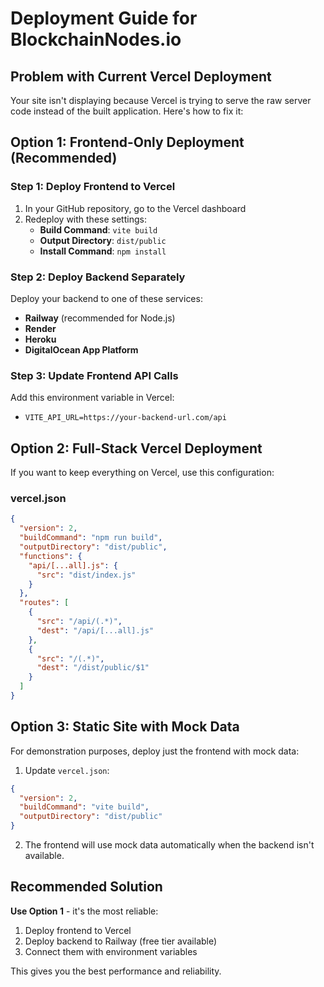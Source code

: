 # Deployment Guide for BlockchainNodes.io

## Problem with Current Vercel Deployment

Your site isn't displaying because Vercel is trying to serve the raw server code instead of the built application. Here's how to fix it:

## Option 1: Frontend-Only Deployment (Recommended)

### Step 1: Deploy Frontend to Vercel
1. In your GitHub repository, go to the Vercel dashboard
2. Redeploy with these settings:
   - **Build Command**: `vite build`
   - **Output Directory**: `dist/public`
   - **Install Command**: `npm install`

### Step 2: Deploy Backend Separately
Deploy your backend to one of these services:
- **Railway** (recommended for Node.js)
- **Render**
- **Heroku**
- **DigitalOcean App Platform**

### Step 3: Update Frontend API Calls
Add this environment variable in Vercel:
- `VITE_API_URL=https://your-backend-url.com/api`

## Option 2: Full-Stack Vercel Deployment

If you want to keep everything on Vercel, use this configuration:

### vercel.json
```json
{
  "version": 2,
  "buildCommand": "npm run build",
  "outputDirectory": "dist/public",
  "functions": {
    "api/[...all].js": {
      "src": "dist/index.js"
    }
  },
  "routes": [
    {
      "src": "/api/(.*)",
      "dest": "/api/[...all].js"
    },
    {
      "src": "/(.*)",
      "dest": "/dist/public/$1"
    }
  ]
}
```

## Option 3: Static Site with Mock Data

For demonstration purposes, deploy just the frontend with mock data:

1. Update `vercel.json`:
```json
{
  "version": 2,
  "buildCommand": "vite build",
  "outputDirectory": "dist/public"
}
```

2. The frontend will use mock data automatically when the backend isn't available.

## Recommended Solution

**Use Option 1** - it's the most reliable:
1. Deploy frontend to Vercel
2. Deploy backend to Railway (free tier available)
3. Connect them with environment variables

This gives you the best performance and reliability.